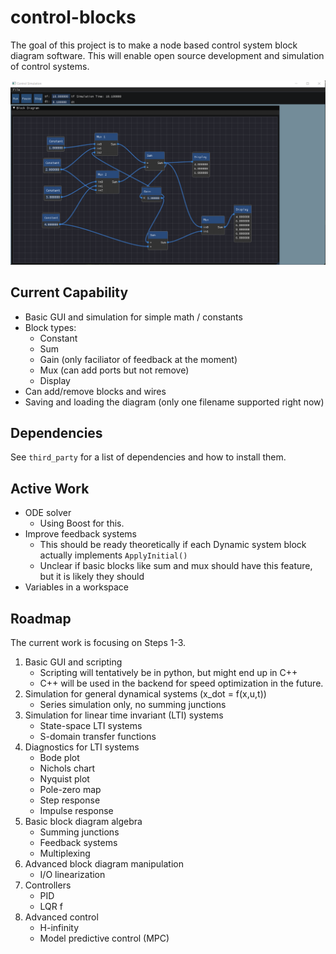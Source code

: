 # control-blocks

The goal of this project is to make a node based control system block diagram software. 
This will enable open source development and simulation of control systems.

![Diagram Example](/img/example_diagram.png)

## Current Capability
- Basic GUI and simulation for simple math / constants
- Block types:
    - Constant
    - Sum
    - Gain (only faciliator of feedback at the moment)
    - Mux (can add ports but not remove)
    - Display
- Can add/remove blocks and wires
- Saving and loading the diagram (only one filename supported right now)

## Dependencies
See `third_party` for a list of dependencies and how to install them.


## Active Work
- ODE solver
    - Using Boost for this.
- Improve feedback systems
    - This should be ready theoretically if each Dynamic system block actually implements `ApplyInitial()`
    - Unclear if basic blocks like sum and mux should have this feature, but it is likely they should
- Variables in a workspace

## Roadmap
The current work is focusing on Steps 1-3.

1. Basic GUI and scripting
    - Scripting will tentatively be in python, but might end up in C++
    - C++ will be used in the backend for speed optimization in the future.
2. Simulation for general dynamical systems (x_dot = f(x,u,t))
    - Series simulation only, no summing junctions
3. Simulation for linear time invariant (LTI) systems
    - State-space LTI systems
    - S-domain transfer functions
4. Diagnostics for LTI systems
    - Bode plot
    - Nichols chart
    - Nyquist plot
    - Pole-zero map
    - Step response
    - Impulse response
5. Basic block diagram algebra
    - Summing junctions
    - Feedback systems
    - Multiplexing
6. Advanced block diagram manipulation
    - I/O linearization
7. Controllers
    - PID
    - LQR
    f
8. Advanced control 
    - H-infinity
    - Model predictive control (MPC)